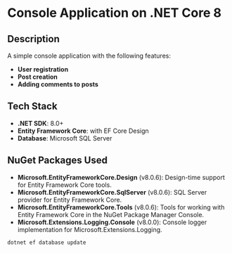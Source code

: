 # Console Application on .NET Core 8

## Description

A simple console application with the following features:

- **User registration**
- **Post creation**
- **Adding comments to posts**

## Tech Stack

- **.NET SDK**: 8.0+
- **Entity Framework Core**: with EF Core Design
- **Database**: Microsoft SQL Server

## NuGet Packages Used

- **Microsoft.EntityFrameworkCore.Design** (v8.0.6): Design-time support for Entity Framework Core tools.
- **Microsoft.EntityFrameworkCore.SqlServer** (v8.0.6): SQL Server provider for Entity Framework Core.
- **Microsoft.EntityFrameworkCore.Tools** (v8.0.6): Tools for working with Entity Framework Core in the NuGet Package Manager Console.
- **Microsoft.Extensions.Logging.Console** (v8.0.0): Console logger implementation for Microsoft.Extensions.Logging.

```bash
dotnet ef database update
